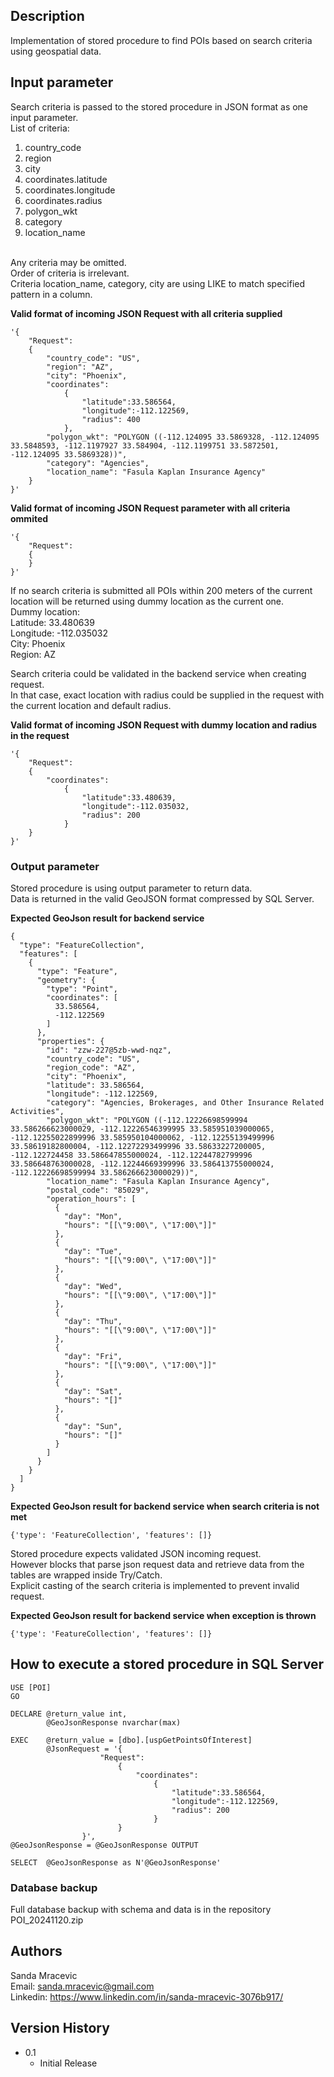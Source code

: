 ## Description

Implementation of stored procedure to find POIs based on search criteria using geospatial data.

## Input parameter

Search criteria is passed to the stored procedure in JSON format as one input parameter.
</br>
List of criteria:
</br>
1. country_code 
2. region
3. city
4. coordinates.latitude
5. coordinates.longitude
6. coordinates.radius
7. polygon_wkt
8. category
9. location_name
</br>
Any criteria may be omitted.
</br>
Order of criteria is irrelevant.
</br>
Criteria location_name, category, city are using LIKE to match specified pattern in a column. 

<b>Valid format of incoming JSON Request with all criteria supplied</b>

```
'{
	"Request":
	{
		"country_code": "US",
		"region": "AZ",
		"city": "Phoenix",
		"coordinates":
			{
				"latitude":33.586564,
				"longitude":-112.122569,
				"radius": 400
			},
		"polygon_wkt": "POLYGON ((-112.124095 33.5869328, -112.124095 33.5848593, -112.1197927 33.584904, -112.1199751 33.5872501, -112.124095 33.5869328))",
		"category": "Agencies",
		"location_name": "Fasula Kaplan Insurance Agency"
	}
}'
```

<b>Valid format of incoming JSON Request parameter with all criteria ommited</b>

```
'{
	"Request":
	{
	}
}'
```

If no search criteria is submitted all POIs within 200 meters of the current location will be returned using dummy location as the current one.
</br>
Dummy location:
</br>
Latitude: 33.480639
</br>
Longitude: -112.035032
</br>
City: Phoenix
</br>
Region: AZ

Search criteria could be validated in the backend service when creating request. 
</br>
In that case, exact location with radius could be supplied in the request with the current location and default radius.
</br>

<b>Valid format of incoming JSON Request with dummy location and radius in the request</b>

```
'{
	"Request":
	{
		"coordinates":
			{
				"latitude":33.480639,
				"longitude":-112.035032,
				"radius": 200
			}
	}
}'
```


### Output parameter

Stored procedure is using output parameter to return data.
</br>
Data is returned in the valid GeoJSON format compressed by SQL Server.

<b>Expected GeoJson result for backend service</b>

```
{
  "type": "FeatureCollection",
  "features": [
    {
      "type": "Feature",
      "geometry": {
        "type": "Point",
        "coordinates": [
          33.586564,
          -112.122569
        ]
      },
      "properties": {
        "id": "zzw-227@5zb-wwd-nqz",
        "country_code": "US",
        "region_code": "AZ",
        "city": "Phoenix",
        "latitude": 33.586564,
        "longitude": -112.122569,
        "category": "Agencies, Brokerages, and Other Insurance Related Activities",
        "polygon_wkt": "POLYGON ((-112.12226698599994 33.586266623000029, -112.12226546399995 33.585951039000065, -112.12255022899996 33.585950104000062, -112.12255139499996 33.58619182800004, -112.12272293499996 33.58633227200005, -112.122724458 33.586647855000024, -112.12244782799996 33.586648763000028, -112.12244669399996 33.586413755000024, -112.12226698599994 33.586266623000029))",
        "location_name": "Fasula Kaplan Insurance Agency",
        "postal_code": "85029",
        "operation_hours": [
          {
            "day": "Mon",
            "hours": "[[\"9:00\", \"17:00\"]]"
          },
          {
            "day": "Tue",
            "hours": "[[\"9:00\", \"17:00\"]]"
          },
          {
            "day": "Wed",
            "hours": "[[\"9:00\", \"17:00\"]]"
          },
          {
            "day": "Thu",
            "hours": "[[\"9:00\", \"17:00\"]]"
          },
          {
            "day": "Fri",
            "hours": "[[\"9:00\", \"17:00\"]]"
          },
          {
            "day": "Sat",
            "hours": "[]"
          },
          {
            "day": "Sun",
            "hours": "[]"
          }
        ]
      }
    }
  ]
}
```

<b>Expected GeoJson result for backend service when search criteria is not met</b>

```
{'type': 'FeatureCollection', 'features': []}
```

Stored procedure expects validated JSON incoming request.
</br>
However blocks that parse json request data and retrieve data from the tables are wrapped inside Try/Catch.
</br>
Explicit casting of the search criteria is implemented to prevent invalid request.

<b>Expected GeoJson result for backend service when exception is thrown</b>

```
{'type': 'FeatureCollection', 'features': []}
```

## How to execute a stored procedure in SQL Server

```
USE [POI]
GO

DECLARE	@return_value int,
		@GeoJsonResponse nvarchar(max)

EXEC	@return_value = [dbo].[uspGetPointsOfInterest]
		@JsonRequest = '{
					"Request":
						{
							"coordinates":
								{
									"latitude":33.586564,
									"longitude":-112.122569,
									"radius": 200
								}
						}
				}',
@GeoJsonResponse = @GeoJsonResponse OUTPUT

SELECT	@GeoJsonResponse as N'@GeoJsonResponse'
```

### Database backup

Full database backup with schema and data is in the repository
</br>
POI_20241120.zip


## Authors

Sanda Mracevic
</br>
Email: sanda.mracevic@gmail.com
</br>
Linkedin: https://www.linkedin.com/in/sanda-mracevic-3076b917/

## Version History

* 0.1
    * Initial Release

